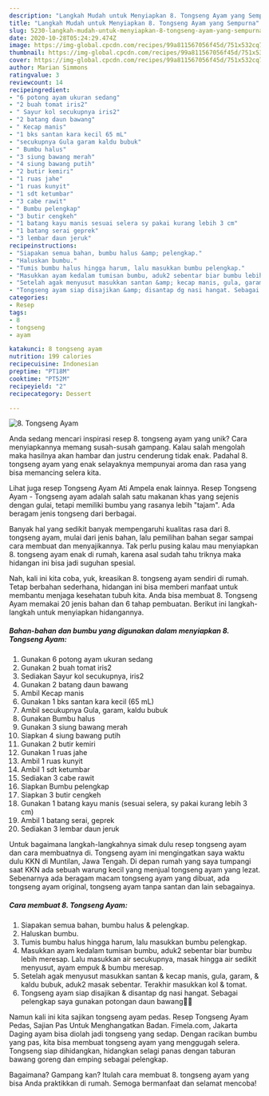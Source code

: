 ```yaml
---
description: "Langkah Mudah untuk Menyiapkan 8. Tongseng Ayam yang Sempurna"
title: "Langkah Mudah untuk Menyiapkan 8. Tongseng Ayam yang Sempurna"
slug: 5230-langkah-mudah-untuk-menyiapkan-8-tongseng-ayam-yang-sempurna
date: 2020-10-28T05:24:29.474Z
image: https://img-global.cpcdn.com/recipes/99a811567056f45d/751x532cq70/8-tongseng-ayam-foto-resep-utama.jpg
thumbnail: https://img-global.cpcdn.com/recipes/99a811567056f45d/751x532cq70/8-tongseng-ayam-foto-resep-utama.jpg
cover: https://img-global.cpcdn.com/recipes/99a811567056f45d/751x532cq70/8-tongseng-ayam-foto-resep-utama.jpg
author: Marian Simmons
ratingvalue: 3
reviewcount: 14
recipeingredient:
- "6 potong ayam ukuran sedang"
- "2 buah tomat iris2"
- " Sayur kol secukupnya iris2"
- "2 batang daun bawang"
- " Kecap manis"
- "1 bks santan kara kecil 65 mL"
- "secukupnya Gula garam kaldu bubuk"
- " Bumbu halus"
- "3 siung bawang merah"
- "4 siung bawang putih"
- "2 butir kemiri"
- "1 ruas jahe"
- "1 ruas kunyit"
- "1 sdt ketumbar"
- "3 cabe rawit"
- " Bumbu pelengkap"
- "3 butir cengkeh"
- "1 batang kayu manis sesuai selera sy pakai kurang lebih 3 cm"
- "1 batang serai geprek"
- "3 lembar daun jeruk"
recipeinstructions:
- "Siapakan semua bahan, bumbu halus &amp; pelengkap."
- "Haluskan bumbu."
- "Tumis bumbu halus hingga harum, lalu masukkan bumbu pelengkap."
- "Masukkan ayam kedalam tumisan bumbu, aduk2 sebentar biar bumbu lebih meresap. Lalu masukkan air secukupnya, masak hingga air sedikit menyusut, ayam empuk &amp; bumbu meresap."
- "Setelah agak menyusut masukkan santan &amp; kecap manis, gula, garam, &amp; kaldu bubuk, aduk2 masak sebentar. Terakhir masukkan kol &amp; tomat."
- "Tongseng ayam siap disajikan &amp; disantap dg nasi hangat. Sebagai pelengkap saya gunakan potongan daun bawang🤗😋"
categories:
- Resep
tags:
- 8
- tongseng
- ayam

katakunci: 8 tongseng ayam 
nutrition: 199 calories
recipecuisine: Indonesian
preptime: "PT18M"
cooktime: "PT52M"
recipeyield: "2"
recipecategory: Dessert

---
```



![8. Tongseng Ayam](https://img-global.cpcdn.com/recipes/99a811567056f45d/751x532cq70/8-tongseng-ayam-foto-resep-utama.jpg)

Anda sedang mencari inspirasi resep 8. tongseng ayam yang unik? Cara menyiapkannya memang susah-susah gampang. Kalau salah mengolah maka hasilnya akan hambar dan justru cenderung tidak enak. Padahal 8. tongseng ayam yang enak selayaknya mempunyai aroma dan rasa yang bisa memancing selera kita.

Lihat juga resep Tongseng Ayam Ati Ampela enak lainnya. Resep Tongseng Ayam - Tongseng ayam adalah salah satu makanan khas yang sejenis dengan gulai, tetapi memiliki bumbu yang rasanya lebih &#34;tajam&#34;. Ada beragam jenis tongseng dari berbagai.

Banyak hal yang sedikit banyak mempengaruhi kualitas rasa dari 8. tongseng ayam, mulai dari jenis bahan, lalu pemilihan bahan segar sampai cara membuat dan menyajikannya. Tak perlu pusing kalau mau menyiapkan 8. tongseng ayam enak di rumah, karena asal sudah tahu triknya maka hidangan ini bisa jadi suguhan spesial.


Nah, kali ini kita coba, yuk, kreasikan 8. tongseng ayam sendiri di rumah. Tetap berbahan sederhana, hidangan ini bisa memberi manfaat untuk membantu menjaga kesehatan tubuh kita. Anda bisa membuat 8. Tongseng Ayam memakai 20 jenis bahan dan 6 tahap pembuatan. Berikut ini langkah-langkah untuk menyiapkan hidangannya.

<!--inarticleads1-->

##### Bahan-bahan dan bumbu yang digunakan dalam menyiapkan 8. Tongseng Ayam:

1. Gunakan 6 potong ayam ukuran sedang
1. Gunakan 2 buah tomat iris2
1. Sediakan  Sayur kol secukupnya, iris2
1. Gunakan 2 batang daun bawang
1. Ambil  Kecap manis
1. Gunakan 1 bks santan kara kecil (65 mL)
1. Ambil secukupnya Gula, garam, kaldu bubuk
1. Gunakan  Bumbu halus
1. Gunakan 3 siung bawang merah
1. Siapkan 4 siung bawang putih
1. Gunakan 2 butir kemiri
1. Gunakan 1 ruas jahe
1. Ambil 1 ruas kunyit
1. Ambil 1 sdt ketumbar
1. Sediakan 3 cabe rawit
1. Siapkan  Bumbu pelengkap
1. Siapkan 3 butir cengkeh
1. Gunakan 1 batang kayu manis (sesuai selera, sy pakai kurang lebih 3 cm)
1. Ambil 1 batang serai, geprek
1. Sediakan 3 lembar daun jeruk


Untuk bagaimana langkah-langkahnya simak dulu resep tongseng ayam dan cara membuatnya di. Tongseng ayam ini mengingatkan saya waktu dulu KKN di Muntilan, Jawa Tengah. Di depan rumah yang saya tumpangi saat KKN ada sebuah warung kecil yang menjual tongseng ayam yang lezat. Sebenarnya ada beragam macam tongseng ayam yang dibuat, ada tongseng ayam original, tongseng ayam tanpa santan dan lain sebagainya. 

<!--inarticleads2-->

##### Cara membuat 8. Tongseng Ayam:

1. Siapakan semua bahan, bumbu halus &amp; pelengkap.
1. Haluskan bumbu.
1. Tumis bumbu halus hingga harum, lalu masukkan bumbu pelengkap.
1. Masukkan ayam kedalam tumisan bumbu, aduk2 sebentar biar bumbu lebih meresap. Lalu masukkan air secukupnya, masak hingga air sedikit menyusut, ayam empuk &amp; bumbu meresap.
1. Setelah agak menyusut masukkan santan &amp; kecap manis, gula, garam, &amp; kaldu bubuk, aduk2 masak sebentar. Terakhir masukkan kol &amp; tomat.
1. Tongseng ayam siap disajikan &amp; disantap dg nasi hangat. Sebagai pelengkap saya gunakan potongan daun bawang🤗😋


Namun kali ini kita sajikan tongseng ayam pedas. Resep Tongseng Ayam Pedas, Sajian Pas Untuk Menghangatkan Badan. Fimela.com, Jakarta Daging ayam bisa diolah jadi tongseng yang sedap. Dengan racikan bumbu yang pas, kita bisa membuat tongseng ayam yang menggugah selera. Tongseng siap dihidangkan, hidangkan selagi panas dengan taburan bawang goreng dan emping sebagai pelengkap. 

Bagaimana? Gampang kan? Itulah cara membuat 8. tongseng ayam yang bisa Anda praktikkan di rumah. Semoga bermanfaat dan selamat mencoba!
